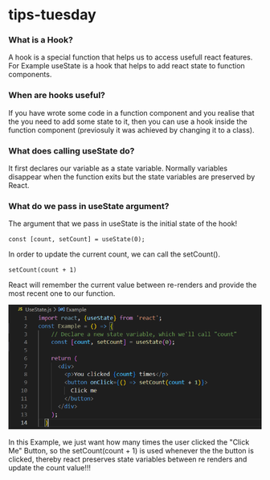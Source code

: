 # tips-tuesday
### What is a Hook?
A hook is a special function that helps us to access usefull react features.
For Example useState is a hook that helps to add react state to function components.
### When are hooks useful?
If you have wrote some code in a function component and you realise that the you need to add some state to it, then you can use a hook inside the function component (previosuly it was achieved by changing it to a class). 
### What does calling useState do?
It first declares our variable as a state variable. Normally variables disappear when the function exits but the state variables are preserved by React.
### What do we pass in useState argument?
The argument that we pass in useState is the initial state of the hook!
```
const [count, setCount] = useState(0);
```
In order to update the current count, we can call the setCount().
 ```
setCount(count + 1)
```
React will remember the current value between re-renders and provide the most recent one to our function. 

![snippet](/ss.png)

In this Example, we just want how many times the user clicked the "Click Me" Button, so the setCount(count + 1) is used whenever the the button is clicked, thereby react preserves state variables between re renders and update the count value!!!
